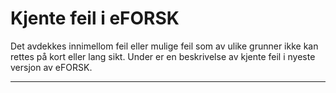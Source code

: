 # Kjente feil i eFORSK

Det avdekkes innimellom feil eller mulige feil som av ulike grunner ikke kan rettes på kort eller lang sikt. Under er en beskrivelse av kjente feil i nyeste versjon av eFORSK.

---



